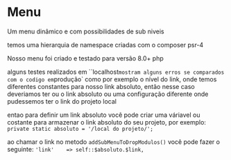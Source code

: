 # Menu
Um menu dinâmico e com possibilidades de sub niveis

temos uma hierarquia de namespace criadas com o composer psr-4

Nosso menu foi criado e testado para versão 8.0+ php

alguns testes realizados em ``localhost` mostram alguns erros se comparados com o codigo em `produção` como por exemplo o nível do link, onde temos diferentes constantes para nosso link absoluto, então nesse caso deveriamos ter ou o link absoluto ou uma configuração diferente onde pudessemos ter o link do projeto local

entao para definir um link absoluto você pode criar uma váriavel ou costante para armazenar o link absoluto do seu projeto, por exemplo:
`private static absoluto = '/local do projeto/';`

ao chamar o link no metodo `addSubMenuToDropModulos()` você pode fazer o seguinte:
`'link'    => self::$absoluto.$link,`

